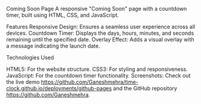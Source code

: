 Coming Soon Page
A responsive "Coming Soon" page with a countdown timer, built using HTML, CSS, and JavaScript.

Features
Responsive Design: Ensures a seamless user experience across all devices.
Countdown Timer: Displays the days, hours, minutes, and seconds remaining until the specified date.
Overlay Effect: Adds a visual overlay with a message indicating the launch date.

Technologies Used

HTML5: For the website structure.
CSS3: For styling and responsiveness.
JavaScript: For the countdown timer functionality.
Screenshots:
Check out the live demo https://github.com/Ganeshmehra/time-clock.github.io/deployments/github-pages and the GitHub repository https://github.com/Ganeshmehra.
